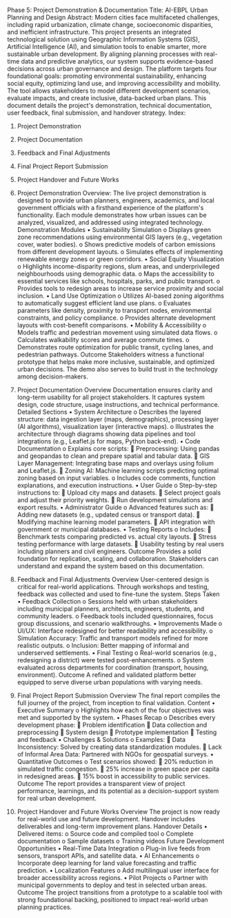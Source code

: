Phase 5: Project Demonstration & Documentation
Title: AI-EBPL Urban Planning and Design
Abstract:
Modern cities face multifaceted challenges, including rapid urbanization, climate change, socioeconomic disparities, and inefficient infrastructure. This project presents an integrated technological solution using Geographic Information Systems (GIS), Artificial Intelligence (AI), and simulation tools to enable smarter, more sustainable urban development. By aligning planning processes with real-time data and predictive analytics, our system supports evidence-based decisions across urban governance and design. The platform targets four foundational goals: promoting environmental sustainability, enhancing social equity, optimizing land use, and improving accessibility and mobility. The tool allows stakeholders to model different development scenarios, evaluate impacts, and create inclusive, data-backed urban plans. This document details the project's demonstration, technical documentation, user feedback, final submission, and handover strategy.
Index:
1.	Project Demonstration
2.	Project Documentation
3.	Feedback and Final Adjustments
4.	Final Project Report Submission
5.	Project Handover and Future Works


1. Project Demonstration
Overview:
The live project demonstration is designed to provide urban planners, engineers, academics, and local government officials with a firsthand experience of the platform's functionality. Each module demonstrates how urban issues can be analyzed, visualized, and addressed using integrated technology.
Demonstration Modules
•	Sustainability Simulation
o	Displays green zone recommendations using environmental GIS layers (e.g., vegetation cover, water bodies).
o	Shows predictive models of carbon emissions from different development layouts.
o	Simulates effects of implementing renewable energy zones or green corridors.
•	Social Equity Visualization
o	Highlights income-disparity regions, slum areas, and underprivileged neighbourhoods using demographic data.
o	Maps the accessibility to essential services like schools, hospitals, parks, and public transport.
o	Provides tools to redesign areas to increase service proximity and social inclusion.
•	Land Use Optimization
o	Utilizes AI-based zoning algorithms to automatically suggest efficient land use plans.
o	Evaluates parameters like density, proximity to transport nodes, environmental constraints, and policy compliance.
o	Provides alternate development layouts with cost-benefit comparisons.
•	Mobility & Accessibility
o	Models traffic and pedestrian movement using simulated data flows.
o	Calculates walkability scores and average commute times.
o	Demonstrates route optimization for public transit, cycling lanes, and pedestrian pathways.
Outcome
Stakeholders witness a functional prototype that helps make more inclusive, sustainable, and optimized urban decisions. The demo also serves to build trust in the technology among decision-makers.
2. Project Documentation
Overview
Documentation ensures clarity and long-term usability for all project stakeholders. It captures system design, code structure, usage instructions, and technical performance.
Detailed Sections
•	System Architecture
o	Describes the layered structure: data ingestion layer (maps, demographics), processing layer (AI algorithms), visualization layer (interactive maps).
o	Illustrates the architecture through diagrams showing data pipelines and tool integrations (e.g., Leaflet.js for maps, Python back-end).
•	Code Documentation
o	Explains core scripts:
	Preprocessing: Using pandas and geopandas to clean and prepare spatial and tabular data.
	GIS Layer Management: Integrating base maps and overlays using folium and Leaflet.js.
	Zoning AI: Machine learning scripts predicting optimal zoning based on input variables.
o	Includes code comments, function explanations, and execution instructions.
•	User Guide
o	Step-by-step instructions to:
	Upload city maps and datasets.
	Select project goals and adjust their priority weights.
	Run development simulations and export results.
•	Administrator Guide
o	Advanced features such as:
	Adding new datasets (e.g., updated census or transport data).
	Modifying machine learning model parameters.
	API integration with government or municipal databases.
•	Testing Reports
o	Includes:
	Benchmark tests comparing predicted vs. actual city layouts.
	Stress testing performance with large datasets.
	Usability testing by real users including planners and civil engineers.
Outcome
Provides a solid foundation for replication, scaling, and collaboration. Stakeholders can understand and expand the system based on this documentation.
3. Feedback and Final Adjustments
Overview
User-centered design is critical for real-world applications. Through workshops and testing, feedback was collected and used to fine-tune the system.
Steps Taken
•	Feedback Collection
o	Sessions held with urban stakeholders including municipal planners, architects, engineers, students, and community leaders.
o	Feedback tools included questionnaires, focus group discussions, and scenario walkthroughs.
•	Improvements Made
o	UI/UX: Interface redesigned for better readability and accessibility.
o	Simulation Accuracy: Traffic and transport models refined for more realistic outputs.
o	Inclusion: Better mapping of informal and underserved settlements.
•	Final Testing
o	Real-world scenarios (e.g., redesigning a district) were tested post-enhancements.
o	System evaluated across departments for coordination (transport, housing, environment).
Outcome
A refined and validated platform better equipped to serve diverse urban populations with varying needs.
4. Final Project Report Submission
Overview
The final report compiles the full journey of the project, from inception to final validation.
Content
•	Executive Summary
o	Highlights how each of the four objectives was met and supported by the system.
•	Phases Recap
o	Describes every development phase:
	Problem identification
	Data collection and preprocessing
	System design
	Prototype implementation
	Testing and feedback
•	Challenges & Solutions
o	Examples:
	Data Inconsistency: Solved by creating data standardization modules.
	Lack of Informal Area Data: Partnered with NGOs for geospatial surveys.
•	Quantitative Outcomes
o	Test scenarios showed:
	20% reduction in simulated traffic congestion.
	25% increase in green space per capita in redesigned areas.
	15% boost in accessibility to public services.
Outcome
The report provides a transparent view of project performance, learnings, and its potential as a decision-support system for real urban development.
5. Project Handover and Future Works
Overview
The project is now ready for real-world use and future development. Handover includes deliverables and long-term improvement plans.
Handover Details
•	Delivered items:
o	Source code and compiled tool
o	Complete documentation
o	Sample datasets
o	Training videos
Future Development Opportunities
•	Real-Time Data Integration
o	Plug-in live feeds from sensors, transport APIs, and satellite data.
•	AI Enhancements
o	Incorporate deep learning for land value forecasting and traffic prediction.
•	Localization Features
o	Add multilingual user interface for broader accessibility across regions.
•	Pilot Projects
o	Partner with municipal governments to deploy and test in selected urban areas.
Outcome
The project transitions from a prototype to a scalable tool with strong foundational backing, positioned to impact real-world urban planning practices.
